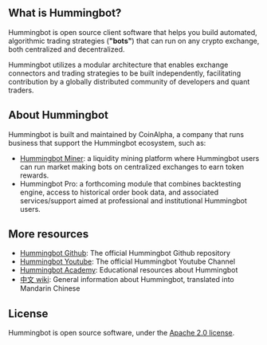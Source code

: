 ## What is Hummingbot?

Hummingbot is open source client software that helps you build automated, algorithmic trading strategies (**"bots"**) that can run on any crypto exchange, both centralized and decentralized.

Hummingbot utilizes a modular architecture that enables exchange connectors and trading strategies to be built independently, facilitating contribution by a globally distributed community of developers and quant traders.

## About Hummingbot

Hummingbot is built and maintained by CoinAlpha, a company that runs business that support the Hummingbot ecosystem, such as:

* [Hummingbot Miner](https://miner.hummingbot.io): a liquidity mining platform where Hummingbot users can run market making bots on centralized exchanges to earn token rewards.
* Hummingbot Pro: a forthcoming module that combines backtesting engine, access to historical order book data, and associated services/support aimed at professional and institutional Hummingbot users.

## More resources

- [Hummingbot Github](https://github.com/coinalpha/hummingbot): The official Hummingbot Github repository
- [Hummingbot Youtube](https://www.youtube.com/channel/UCxzzdEnDRbylLMWmaMjywOA): The official Hummingbot Youtube Channel
- [Hummingbot Academy](https://hummingbot.io/academy): Educational resources about Hummingbot
- [中文 wiki](https://github.com/coinalpha/hummingbot_chinese): General information about Hummingbot, translated into Mandarin Chinese

## License

Hummingbot is open source software, under the [Apache 2.0 license](https://github.com/CoinAlpha/hummingbot/blob/master/LICENSE).
